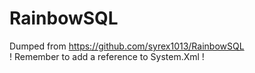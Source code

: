 # RainbowSQL
Dumped from https://github.com/syrex1013/RainbowSQL \
! Remember to add a reference to System.Xml !
